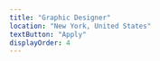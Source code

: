 ```yaml
---
title: "Graphic Designer"
location: "New York, United States"
textButton: "Apply"
displayOrder: 4
---
```

